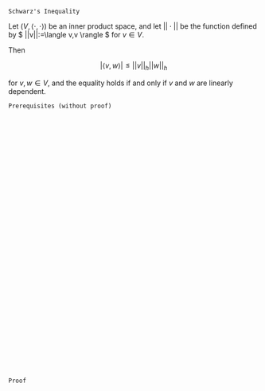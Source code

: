 ```
Schwarz's Inequality
```

Let $(V, \langle \cdot,\cdot \rangle)$ be an inner product space,  and let $|| \cdot||$ be the function defined by
$
||v||:=\langle v,v \rangle
$ for $v\in V$.

Then

$$
|\langle v, w \rangle|
\leq
||v||_h ||w||_h
$$

for $v,w \in V$, and the equality holds if and only if $v$ and $w$ are linearly dependent.

```
Prerequisites (without proof)
```


<br>
<br>
<br>
<br>
<br>
<br>
<br>
<br>
<br>
<br>
<br>
<br>
<br>
<br>
<br>
<br>
<br>
<br>
<br>
<br>
<br>
<br>
<br>
<br>
<br>
<br>
<br>
<br>
<br>
<br>


```
Proof
```
